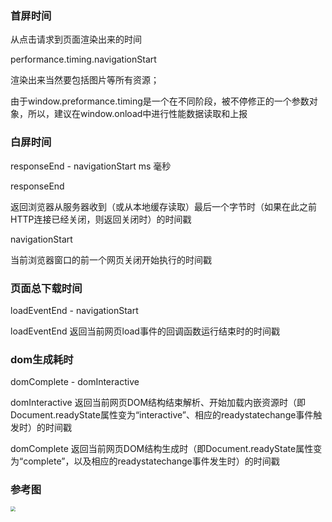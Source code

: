 ### 首屏时间

从点击请求到页面渲染出来的时间

 performance.timing.navigationStart

渲染出来当然要包括图片等所有资源；



由于window.preformance.timing是一个在不同阶段，被不停修正的一个参数对象，所以，建议在window.onload中进行性能数据读取和上报



### 白屏时间



responseEnd - navigationStart  ms 毫秒

responseEnd 

返回浏览器从服务器收到（或从本地缓存读取）最后一个字节时（如果在此之前HTTP连接已经关闭，则返回关闭时）的时间戳

navigationStart

当前浏览器窗口的前一个网页关闭开始执行的时间戳



### 页面总下载时间

loadEventEnd - navigationStart

loadEventEnd  返回当前网页load事件的回调函数运行结束时的时间戳 



### dom生成耗时

domComplete - domInteractive

domInteractive 返回当前网页DOM结构结束解析、开始加载内嵌资源时（即Document.readyState属性变为“interactive”、相应的readystatechange事件触发时）的时间戳

domComplete   返回当前网页DOM结构生成时（即Document.readyState属性变为“complete”，以及相应的readystatechange事件发生时）的时间戳

### 参考图

<img src="https://tva1.sinaimg.cn/large/008eGmZEgy1gnpgncaqi6j30zk0l8t9z.jpg" style="zoom:50%;" />

